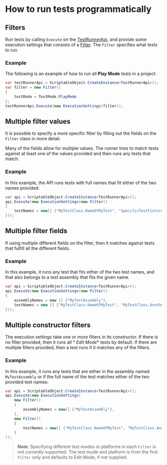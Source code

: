 # How to run tests programmatically

## Filters

Run tests by calling `Execute` on the [TestRunnerApi](./reference-test-runner-api.md), and provide some execution
settings that consists of a [Filter](./reference-filter.md). The `Filter` specifies what tests to run.

### Example

The following is an example of how to run all **Play Mode** tests in a project:

``` C#
var testRunnerApi = ScriptableObject.CreateInstance<TestRunnerApi>();
var filter = new Filter()
{
    testMode = TestMode.PlayMode
};
testRunnerApi.Execute(new ExecutionSettings(filter));
```

## Multiple filter values

It is possible to specify a more specific filter by filling out the fields on the `Filter` class in more detail.

Many of the fields allow for multiple values. The runner tries to match tests against at least one of the values
provided and then runs any tests that match.

### Example

In this example, the API runs tests with full names that fit either of the two names provided:

``` C#
var api = ScriptableObject.CreateInstance<TestRunnerApi>();
api.Execute(new ExecutionSettings(new Filter()
{
    testNames = new[] {"MyTestClass.NameOfMyTest", "SpecificTestFixture.NameOfAnotherTest"}
}));
```

## Multiple filter fields

If using multiple different fields on the filter, then it matches against tests that fulfill all the different fields.

### Example

In this example, it runs any test that fits either of the two test names, and that also belongs to a test assembly that
fits the given name.

``` C#
var api = ScriptableObject.CreateInstance<TestRunnerApi>();
api.Execute(new ExecutionSettings(new Filter()
{
    assemblyNames = new [] {"MyTestAssembly"},
    testNames = new [] {"MyTestClass.NameOfMyTest", "MyTestClass.AnotherNameOfATest"}
}));
```

## Multiple constructor filters

The execution settings take one or more filters in its constructor. If there is no filter provided, then it runs all *
*Edit Mode** tests by default. If there are multiple filters provided, then a test runs if it matches any of the
filters.

### Example

In this example, it runs any tests that are either in the assembly named `MyTestAssembly` or if the full name of the
test matches either of the two provided test names:

``` C#
var api = ScriptableObject.CreateInstance<TestRunnerApi>();
api.Execute(new ExecutionSettings(
    new Filter()
    {
        assemblyNames = new[] {"MyTestAssembly"},
    },
    new Filter()
    {
        testNames = new[] {"MyTestClass.NameOfMyTest", "MyTestClass.AnotherNameOfATest"}
    }
));
```

> **Note**: Specifying different test modes or platforms in each `Filter` is not currently supported. The test mode and
> platform is from the first `Filter` only and defaults to Edit Mode, if not supplied. 
